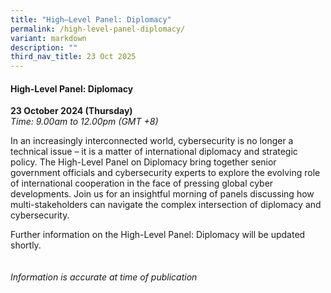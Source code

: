 ```yaml
---
title: "High–Level Panel: Diplomacy"
permalink: /high-level-panel-diplomacy/
variant: markdown
description: ""
third_nav_title: 23 Oct 2025
---
```

#### **High-Level Panel: Diplomacy**

**23 October 2024 (Thursday)**  
*Time: 9.00am to 12.00pm (GMT +8)*

In an increasingly interconnected world, cybersecurity is no longer a technical issue – it is a matter of international diplomacy and strategic policy. The High-Level Panel on Diplomacy bring together senior government officials and cybersecurity experts to explore the evolving role of international cooperation in the face of pressing global cyber developments. Join us for an insightful morning of panels discussing how multi-stakeholders can navigate the complex intersection of diplomacy and cybersecurity. 

Further information on the High-Level Panel: Diplomacy will be updated shortly.
<br><br><br>
*Information is accurate at time of publication*
